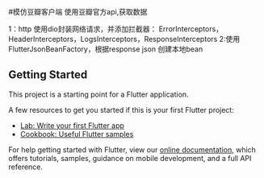 #模仿豆瓣客户端
  使用豆瓣官方api,获取数据

1：http 使用dio封装网络请求，并添加拦截器：
ErrorInterceptors，HeaderInterceptors，LogsInterceptors，ResponseInterceptors
2:使用FlutterJsonBeanFactory，根据response json 创建本地bean

## Getting Started

This project is a starting point for a Flutter application.

A few resources to get you started if this is your first Flutter project:

- [Lab: Write your first Flutter app](https://flutter.dev/docs/get-started/codelab)
- [Cookbook: Useful Flutter samples](https://flutter.dev/docs/cookbook)

For help getting started with Flutter, view our
[online documentation](https://flutter.dev/docs), which offers tutorials,
samples, guidance on mobile development, and a full API reference.


